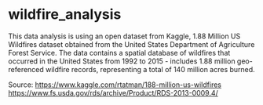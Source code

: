 # wildfire_analysis

This data analysis is using an open dataset from Kaggle, 1.88 Million US Wildfires dataset obtained from the United States Department of Agriculture Forest Service. The data contains a spatial database of wildfires that occurred in the United States from 1992 to 2015 - includes 1.88 million geo-referenced wildfire records, representing a total of 140 million acres burned.

Source:
https://www.kaggle.com/rtatman/188-million-us-wildfires
https://www.fs.usda.gov/rds/archive/Product/RDS-2013-0009.4/
